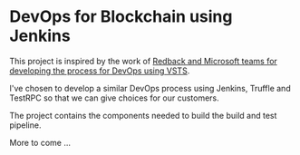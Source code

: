 # DevOps for Blockchain using Jenkins

This project is inspired by the work of [Redback and Microsoft teams for developing the process for DevOps using VSTS](https://microsoft.github.io/techcasestudies/redback-devops.html).

I've chosen to develop a similar DevOps process using Jenkins, Truffle and TestRPC so that we can give choices for our customers.

The project contains the components needed to build the build and test pipeline.

More to come ...
